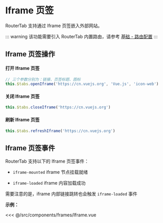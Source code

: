 # Iframe 页签

RouterTab 支持通过 Iframe 页签嵌入外部网站。

::: warning
该功能需要引入 RouterTab 内置路由，请参考 [基础 - 路由配置](README.md#路由配置)
:::

## Iframe 页签操作

<doc-links api="#routertab-openiframetab" demo="/default/" />

#### 打开 Iframe 页签

```js
// 三个参数分别为：链接、页签标题、图标
this.$tabs.openIframe('https://cn.vuejs.org', 'Vue.js', 'icon-web')
```

#### 关闭 Iframe 页签

```js
this.$tabs.closeIframe('https://cn.vuejs.org')
```

#### 刷新 Iframe 页签

```js
this.$tabs.refreshIframe('https://cn.vuejs.org')
```

## Iframe 页签事件

RouterTab 支持以下的 Iframe 页签事件：

- `iframe-mounted` iframe 节点挂载就绪

- `iframe-loaded` iframe 内容加载成功

需要注意的是，iframe 内部链接跳转也会触发 `iframe-loaded` 事件

<doc-links api="#iframe-mounted" demo="/iframe/" />

**示例：**

<<< @/src/components/frames/Iframe.vue
